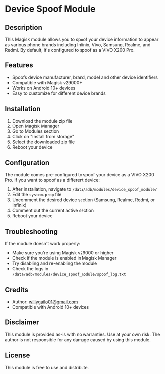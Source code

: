 # Device Spoof Module

## Description
This Magisk module allows you to spoof your device information to appear as various phone brands including Infinix, Vivo, Samsung, Realme, and Redmi. By default, it's configured to spoof as a VIVO X200 Pro.

## Features
- Spoofs device manufacturer, brand, model and other device identifiers
- Compatible with Magisk v29000+
- Works on Android 10+ devices
- Easy to customize for different device brands

## Installation
1. Download the module zip file
2. Open Magisk Manager
3. Go to Modules section
4. Click on "Install from storage"
5. Select the downloaded zip file
6. Reboot your device

## Configuration
The module comes pre-configured to spoof your device as a VIVO X200 Pro. If you want to spoof as a different device:

1. After installation, navigate to `/data/adb/modules/device_spoof_module/`
2. Edit the `system.prop` file
3. Uncomment the desired device section (Samsung, Realme, Redmi, or Infinix)
4. Comment out the current active section
5. Reboot your device

## Troubleshooting
If the module doesn't work properly:
- Make sure you're using Magisk v29000 or higher
- Check if the module is enabled in Magisk Manager
- Try disabling and re-enabling the module
- Check the logs in `/data/adb/modules/device_spoof_module/spoof_log.txt`

## Credits
- Author: willygailo01@gmail.com
- Compatible with Android 10+ devices

## Disclaimer
This module is provided as-is with no warranties. Use at your own risk. The author is not responsible for any damage caused by using this module.

## License
This module is free to use and distribute. 
